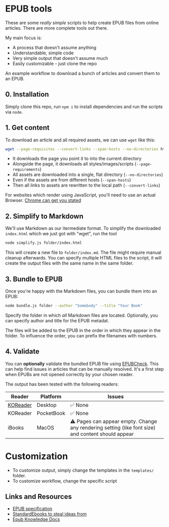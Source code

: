 # EPUB tools

These are some _really simple_ scripts to help create EPUB files from online articles.
There are more complete tools out there.

My main focus is:

* A process that doesn't assume anything
* Understandable, simple code
* Very simple output that doesn't assume much
* Easily customizable - just clone the repo

An example workflow to download a bunch of articles and convert them to an EPUB.

## 0. Installation

Simply clone this repo, run `npm i` to install dependencies and run the scripts via `node`.

## 1. Get content

To download an article and all required assets, we can use `wget` like this:

```bash
wget --page-requisites --convert-links --span-hosts --no-directories https://www.example.com
```

* It downloads the page you point it to into the current directory
* Alongside the page, it downloads all styles/images/scripts (`--page-requirements`)
* All assets are downloaded into a single, flat directory (`--no-directories`)
* Even if the assets are from different hosts (`--span-hosts`)
* Then all links to assets are rewritten to the local path (`--convert-links`)

For websites which render using JavaScript, you'll need to use an actual Browser.
[Chrome can get you stated](https://til.simonwillison.net/chrome/headless)

## 2. Simplify to Markdown

We'll use Markdown as our itermediate format.
To simplify the downloaded `index.html` which we just got with "wget", run the tool

```bash
node simplify.js folder/index.html
```

This will create a new file to `folder/index.md`.
The file might require manual cleanup afterwards.
You can specify multiple HTML files to the script, it will create the output files with the same name in the same folder.

## 3. Bundle to EPUB

Once you're happy with the Markdown files, you can bundle them into an EPUB:

```bash
node bundle.js folder --author "Somebody" --title "Your Book"
```

Specify the folder in which _all_ Markdown files are located.
Optionally, you can specify author and title for the EPUB metadat.

The files will be added to the EPUB in the order in which they appear in the folder.
To influence the order, you can prefix the filenames with numbers.

## 4. Validate

You can **optionally** validate the bundled EPUB file using [EPUBCheck](https://www.w3.org/publishing/epubcheck/).
This can help find issues in articles that can be manually resolved.
It's a first step when EPUBs are not opened correctly by your chosen reader.

The output has been tested with the following readers:

| Reader | Platform | Issues |
| --- | --- | --- |
| [KOReader](https://github.com/koreader/koreader) | Desktop | :white_check_mark: None |
| KOReader | PocketBook | :white_check_mark: None |
| iBooks | MacOS | :warning: Pages can appear empty. Change any rendering setting (like font size) and content should appear |

# Customization

* To customize output, simply change the templates in the `templates/` folder.
* To customize workflow, change the specific script

## Links and Resources

* [EPUB specification](https://www.w3.org/TR/epub-33/)
* [StandardEbooks to steal ideas from](https://github.com/standardebooks)
* [Epub Knowledge Docs](https://epubknowledge.com/)

